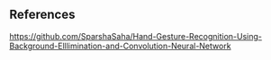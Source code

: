 ## References

https://github.com/SparshaSaha/Hand-Gesture-Recognition-Using-Background-Elllimination-and-Convolution-Neural-Network
